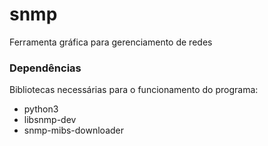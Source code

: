 # snmp
Ferramenta gráfica para gerenciamento de redes


### Dependências
Bibliotecas necessárias para o funcionamento do programa:
* python3
* libsnmp-dev
* snmp-mibs-downloader